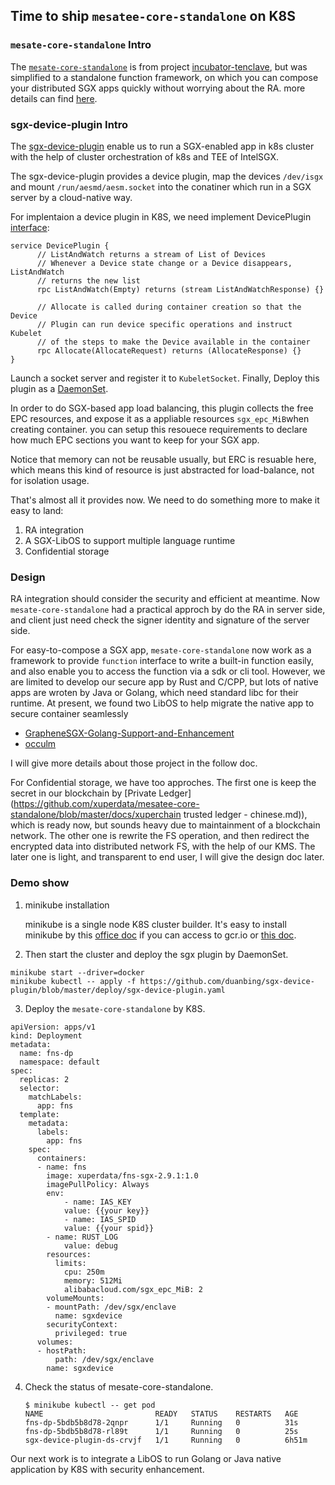 ## Time to ship `mesatee-core-standalone` on K8S

### `mesate-core-standalone` Intro

The [`mesate-core-standalone`](https://github.com/xuperdata/mesatee-core-standalone#run)  is from project [incubator-tenclave](https://github.com/apache/incubator-teaclave), but was simplified to a standalone function framework, on which you can compose your distributed SGX apps quickly without worrying about the RA. more details can find [here](https://github.com/xuperdata/mesatee-core-standalone/blob/master/README.md).

### sgx-device-plugin Intro

The [sgx-device-plugin](https://github.com/AliyunContainerService/sgx-device-plugin) enable us to run a SGX-enabled app in k8s cluster with the help of cluster orchestration of k8s and TEE of IntelSGX.  

The sgx-device-plugin provides a device plugin,  map the devices `/dev/isgx`  and mount `/run/aesmd/aesm.socket` into the conatiner which run in a SGX server by a cloud-native way.

For implentaion a device plugin in K8S,  we need implement DevicePlugin [interface](https://kubernetes.io/docs/concepts/extend-kubernetes/compute-storage-net/device-plugins/):

```
service DevicePlugin {
      // ListAndWatch returns a stream of List of Devices
      // Whenever a Device state change or a Device disappears, ListAndWatch
      // returns the new list
      rpc ListAndWatch(Empty) returns (stream ListAndWatchResponse) {}

      // Allocate is called during container creation so that the Device
      // Plugin can run device specific operations and instruct Kubelet
      // of the steps to make the Device available in the container
      rpc Allocate(AllocateRequest) returns (AllocateResponse) {}
}
```

Launch a socket server and register it to `KubeletSocket`.  Finally, Deploy this plugin as a [DaemonSet](https://github.com/AliyunContainerService/sgx-device-plugin/tree/5f5b5efb8876ba911aa607dcf7c91712a3fa2fa4#deployment).   

In order to do SGX-based app load balancing,  this plugin collects the free EPC resources, and expose it as a appliable resources `sgx_epc_MiB`when creating container.  you can setup this resouece requirements to declare how much EPC sections you want to keep for your SGX app.

Notice that memory can not be reusable usually, but ERC is resuable here, which means this kind of resource is just abstracted for load-balance, not for isolation usage.

That's almost all it provides now.  We need to do something more to make it easy to land: 

1. RA integration
2. A SGX-LibOS to support multiple language runtime 
3. Confidential storage

### Design

RA integration should consider the security and efficient at meantime.  Now  `mesate-core-standalone` had a practical approch by do the RA in server side, and client just need check the signer identity and signature of the server side.  

For easy-to-compose a SGX app,  `mesate-core-standalone`  now work as a framework to provide `function` interface to write a built-in function easily, and also enable you to access the function via a sdk or cli tool.  However,  we are limited to develop our secure app by Rust and C/CPP, but lots of native apps are wroten by Java or Golang, which need standard libc for their runtime. At present, we found two LibOS to help migrate the native app to secure container seamlessly

* [GrapheneSGX-Golang-Support-and-Enhancement](https://github.com/intel/GrapheneSGX-Golang-Support-and-Enhancement)  
* [occulm](https://github.com/occlum/occlum)

I will give more details about those project in the follow doc.

For Confidential storage, we have too approches. The first one is keep the secret in our blockchain by [Private Ledger](https://github.com/xuperdata/mesatee-core-standalone/blob/master/docs/xuperchain trusted ledger - chinese.md)), which is ready now, but sounds heavy due to maintainment of a blockchain network. The other one is rewrite the FS operation, and then redirect the encrypted data into distributed network FS, with the help of our KMS. The later one is light, and transparent to end user, I will give the design doc later.  

### Demo show

1. minikube installation

   minikube is a single node K8S cluster builder.  It's easy to install minikube by this [office doc](https://kubernetes.io/docs/tasks/tools/install-minikube/) if you can access to gcr.io or [this doc](https://developer.aliyun.com/article/221687). 

2. Then start the cluster and deploy the sgx plugin by DaemonSet.

```
minikube start --driver=docker
minikube kubectl -- apply -f https://github.com/duanbing/sgx-device-plugin/blob/master/deploy/sgx-device-plugin.yaml
```

3. Deploy the `mesate-core-standalone`  by K8S.  

```
apiVersion: apps/v1
kind: Deployment
metadata:
  name: fns-dp
  namespace: default
spec:
  replicas: 2
  selector:
    matchLabels:
      app: fns
  template:
    metadata:
      labels:
        app: fns
    spec:
      containers:
      - name: fns
        image: xuperdata/fns-sgx-2.9.1:1.0
        imagePullPolicy: Always
        env:
    		- name: IAS_KEY
      		value: {{your key}}
    		- name: IAS_SPID
      		value: {{your spid}}
      	- name: RUST_LOG
      		value: debug
        resources:
          limits:
            cpu: 250m
            memory: 512Mi
            alibabacloud.com/sgx_epc_MiB: 2
        volumeMounts:
        - mountPath: /dev/sgx/enclave
          name: sgxdevice
        securityContext:
          privileged: true
      volumes:
      - hostPath:
          path: /dev/sgx/enclave
        name: sgxdevice
```

4. Check the status of mesate-core-standalone. 

   ```
   $ minikube kubectl -- get pod
   NAME                         READY   STATUS    RESTARTS   AGE
   fns-dp-5bdb5b8d78-2qnpr      1/1     Running   0          31s
   fns-dp-5bdb5b8d78-rl89t      1/1     Running   0          25s
   sgx-device-plugin-ds-crvjf   1/1     Running   0          6h51m
   ```

Our next work is to integrate a LibOS to run Golang or Java native application by K8S with security enhancement. 



